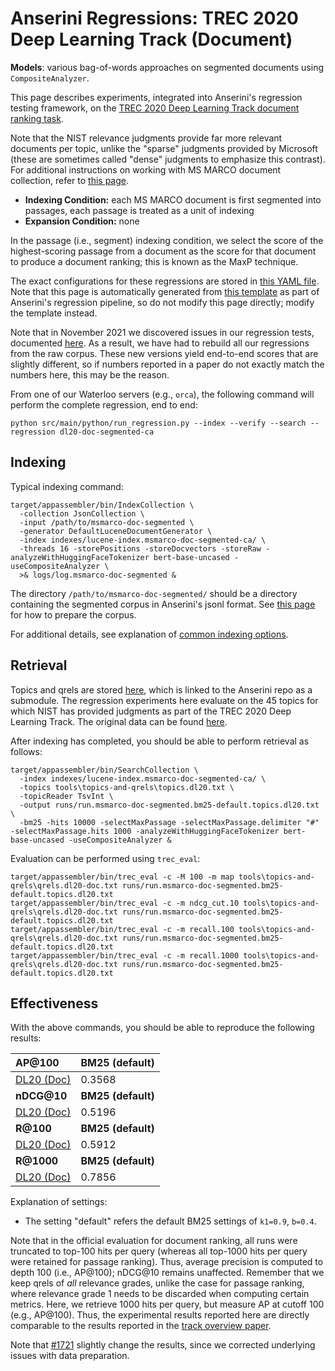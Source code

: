 # Anserini Regressions: TREC 2020 Deep Learning Track (Document)

**Models**: various bag-of-words approaches on segmented documents using `CompositeAnalyzer`.

This page describes experiments, integrated into Anserini's regression testing framework, on the [TREC 2020 Deep Learning Track document ranking task](https://trec.nist.gov/data/deep2020.html).

Note that the NIST relevance judgments provide far more relevant documents per topic, unlike the "sparse" judgments provided by Microsoft (these are sometimes called "dense" judgments to emphasize this contrast).
For additional instructions on working with MS MARCO document collection, refer to [this page](../../docs/experiments-msmarco-doc.md).

+ **Indexing Condition:** each MS MARCO document is first segmented into passages, each passage is treated as a unit of indexing
+ **Expansion Condition:** none

In the passage (i.e., segment) indexing condition, we select the score of the highest-scoring passage from a document as the score for that document to produce a document ranking; this is known as the MaxP technique.

The exact configurations for these regressions are stored in [this YAML file](../../src/main/resources/regression/dl20-doc-segmented-ca.yaml).
Note that this page is automatically generated from [this template](../../src/main/resources/docgen/templates/dl20-doc-segmented-ca.template) as part of Anserini's regression pipeline, so do not modify this page directly; modify the template instead.

Note that in November 2021 we discovered issues in our regression tests, documented [here](../../docs/experiments-msmarco-doc-doc2query-details.md).
As a result, we have had to rebuild all our regressions from the raw corpus.
These new versions yield end-to-end scores that are slightly different, so if numbers reported in a paper do not exactly match the numbers here, this may be the reason.

From one of our Waterloo servers (e.g., `orca`), the following command will perform the complete regression, end to end:

```
python src/main/python/run_regression.py --index --verify --search --regression dl20-doc-segmented-ca
```

## Indexing

Typical indexing command:

```
target/appassembler/bin/IndexCollection \
  -collection JsonCollection \
  -input /path/to/msmarco-doc-segmented \
  -generator DefaultLuceneDocumentGenerator \
  -index indexes/lucene-index.msmarco-doc-segmented-ca/ \
  -threads 16 -storePositions -storeDocvectors -storeRaw -analyzeWithHuggingFaceTokenizer bert-base-uncased -useCompositeAnalyzer \
  >& logs/log.msmarco-doc-segmented &
```

The directory `/path/to/msmarco-doc-segmented/` should be a directory containing the segmented corpus in Anserini's jsonl format.
See [this page](../../docs/experiments-msmarco-doc-doc2query-details.md) for how to prepare the corpus.

For additional details, see explanation of [common indexing options](../../docs/common-indexing-options.md).

## Retrieval

Topics and qrels are stored [here](https://github.com/castorini/anserini-tools/tree/master/topics-and-qrels), which is linked to the Anserini repo as a submodule.
The regression experiments here evaluate on the 45 topics for which NIST has provided judgments as part of the TREC 2020 Deep Learning Track.
The original data can be found [here](https://trec.nist.gov/data/deep2020.html).

After indexing has completed, you should be able to perform retrieval as follows:

```
target/appassembler/bin/SearchCollection \
  -index indexes/lucene-index.msmarco-doc-segmented-ca/ \
  -topics tools\topics-and-qrels\topics.dl20.txt \
  -topicReader TsvInt \
  -output runs/run.msmarco-doc-segmented.bm25-default.topics.dl20.txt \
  -bm25 -hits 10000 -selectMaxPassage -selectMaxPassage.delimiter "#" -selectMaxPassage.hits 1000 -analyzeWithHuggingFaceTokenizer bert-base-uncased -useCompositeAnalyzer &
```

Evaluation can be performed using `trec_eval`:

```
target/appassembler/bin/trec_eval -c -M 100 -m map tools\topics-and-qrels\qrels.dl20-doc.txt runs/run.msmarco-doc-segmented.bm25-default.topics.dl20.txt
target/appassembler/bin/trec_eval -c -m ndcg_cut.10 tools\topics-and-qrels\qrels.dl20-doc.txt runs/run.msmarco-doc-segmented.bm25-default.topics.dl20.txt
target/appassembler/bin/trec_eval -c -m recall.100 tools\topics-and-qrels\qrels.dl20-doc.txt runs/run.msmarco-doc-segmented.bm25-default.topics.dl20.txt
target/appassembler/bin/trec_eval -c -m recall.1000 tools\topics-and-qrels\qrels.dl20-doc.txt runs/run.msmarco-doc-segmented.bm25-default.topics.dl20.txt
```

## Effectiveness

With the above commands, you should be able to reproduce the following results:

| **AP@100**                                                                                                   | **BM25 (default)**|
|:-------------------------------------------------------------------------------------------------------------|-----------|
| [DL20 (Doc)](https://trec.nist.gov/data/deep2020.html)                                                       | 0.3568    |
| **nDCG@10**                                                                                                  | **BM25 (default)**|
| [DL20 (Doc)](https://trec.nist.gov/data/deep2020.html)                                                       | 0.5196    |
| **R@100**                                                                                                    | **BM25 (default)**|
| [DL20 (Doc)](https://trec.nist.gov/data/deep2020.html)                                                       | 0.5912    |
| **R@1000**                                                                                                   | **BM25 (default)**|
| [DL20 (Doc)](https://trec.nist.gov/data/deep2020.html)                                                       | 0.7856    |

Explanation of settings:

+ The setting "default" refers the default BM25 settings of `k1=0.9`, `b=0.4`.

Note that in the official evaluation for document ranking, all runs were truncated to top-100 hits per query (whereas all top-1000 hits per query were retained for passage ranking).
Thus, average precision is computed to depth 100 (i.e., AP@100); nDCG@10 remains unaffected.
Remember that we keep qrels of _all_ relevance grades, unlike the case for passage ranking, where relevance grade 1 needs to be discarded when computing certain metrics.
Here, we retrieve 1000 hits per query, but measure AP at cutoff 100 (e.g., AP@100).
Thus, the experimental results reported here are directly comparable to the results reported in the [track overview paper](https://arxiv.org/abs/2102.07662).

Note that [#1721](https://github.com/castorini/anserini/issues/1721) slightly change the results, since we corrected underlying issues with data preparation.
